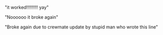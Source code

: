 "it worked!!!!!!!!! yay" 


















"Noooooo it broke again"



















"Broke again due to crewmate update by stupid man who wrote this line"